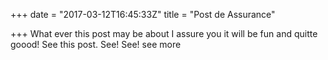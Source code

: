 +++
date = "2017-03-12T16:45:33Z"
title = "Post de Assurance"

+++
What ever this post may be about I assure you it will be fun and quitte goood! See this post. See! See! see more
